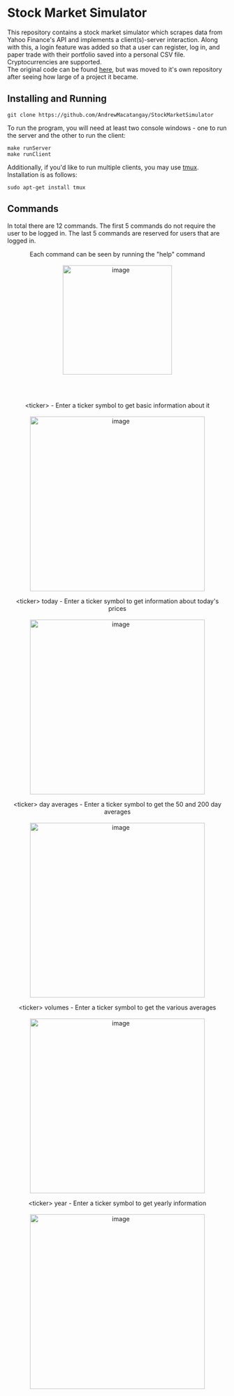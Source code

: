 # Stock Market Simulator
This repository contains a stock market simulator which scrapes data from Yahoo Finance's API and implements a client(s)-server interaction. Along with this, a login feature was added so that a user can register, log in, and paper trade with their portfolio saved into a personal CSV file. Cryptocurrencies are supported.
<br>
The original code can be found [here](https://github.com/AndrewMacatangay/Concurrency/tree/main/Multithreading/Projects/Project2), but was moved to it's own repository after seeing how large of a project it became.
## Installing and Running

```
git clone https://github.com/AndrewMacatangay/StockMarketSimulator
```
To run the program, you will need at least two console windows - one to run the server and the other to run the client:
```
make runServer
make runClient
```
Additionally, if you'd like to run multiple clients, you may use [tmux](https://github.com/tmux/tmux/wiki). Installation is as follows:
```
sudo apt-get install tmux
```
## Commands
In total there are 12 commands. The first 5 commands do not require the user to be logged in. The last 5 commands are reserved for users that are logged in.
<p align="center">
  Each command can be seen by running the "help" command
  <br><br>
  <img src="https://user-images.githubusercontent.com/61638274/134079766-47c49e26-eaad-459a-8425-99d1a497df6c.png" alt="image" width="250"/>
</p>
<br><br>
<p align="center">
  &lt;ticker&gt; - Enter a ticker symbol to get basic information about it
  <br><br>
  <img src="https://user-images.githubusercontent.com/61638274/134081439-5aadc637-e8d5-483c-b4a8-fc1caca93ae5.png" alt="image" width = 400/>
</p>
<p align="center">
  &lt;ticker&gt; today - Enter a ticker symbol to get information about today's prices
  <br><br>
  <img src="https://user-images.githubusercontent.com/61638274/134102493-b3822925-806a-4911-bca9-86eb68744dd8.png" alt="image" width = 400/>
</p>
<p align="center">
  &lt;ticker&gt; day averages - Enter a ticker symbol to get the 50 and 200 day averages
  <br><br>
  <img src="https://user-images.githubusercontent.com/61638274/134104997-f4fdc76f-6e42-4a27-9dd8-5eea0e1a3c7c.png" alt="image" width = 400/>
</p>
<p align="center">
  &lt;ticker&gt; volumes - Enter a ticker symbol to get the various averages
  <br><br>
  <img src="https://user-images.githubusercontent.com/61638274/134105658-70f69afd-c38c-4a49-8297-23fa2746a29e.png" alt="image" width = 400/>
</p>
</p>
<p align="center">
  &lt;ticker&gt; year - Enter a ticker symbol to get yearly information
  <br><br>
  <img src="https://user-images.githubusercontent.com/61638274/134105824-2fa69e51-aa59-4a59-9e54-e02226bd4148.png" alt="image" width = 400/>
</p>
